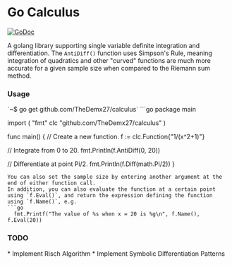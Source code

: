 # Go Calculus
<a href="https://godoc.org/github.com/TheDemx27/calculus"><img src="https://godoc.org/github.com/TheDemx27/calculus?status.svg" alt="GoDoc"></a>

A golang library supporting single variable definite integration and differentiation. The `AntiDiff()` function uses Simpson's Rule, meaning integration of quadratics and other "curved" functions are much more accurate for a given sample size when compared to the Riemann sum method.
<h3>Usage</h3>
`~$ go get github.com/TheDemx27/calculus`
```go
package main

import (
  "fmt"
  clc "github.com/TheDemx27/calculus"
)

func main() {
  // Create a new function.
  f := clc.Function{"1/(x^2+1)"}

  // Integrate from 0 to 20.
  fmt.Println(f.AntiDiff(0, 20))

  // Differentiate at point Pi/2.
  fmt.Println(f.Diff(math.Pi/2))
}
```
You can also set the sample size by entering another argument at the end of either function call.
In addition, you can also evaluate the function at a certain point using `f.Eval()`, and return the expression defining the function using `f.Name()`, e.g.
```go
  fmt.Printf("The value of %s when x = 20 is %g\n", f.Name(), f.Eval(20))
```
<h3>TODO</h3>
* Implement Risch Algorithm
* Implement Symbolic Differentiation Patterns
